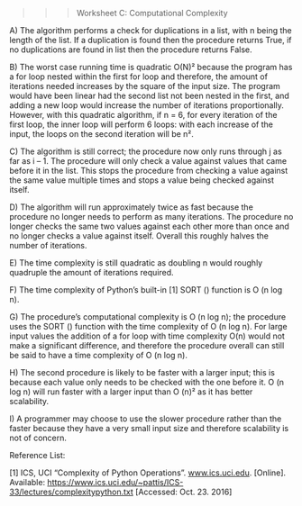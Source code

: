 >>> Worksheet C: Computational Complexity

A)	The algorithm performs a check for duplications in a list, with n being the length of the list. If a duplication is found then the procedure returns True, if no duplications are found in list then the procedure returns False.

B)	The worst case running time is quadratic O(N)² because the program has a for loop nested within the first for loop and therefore, the amount of iterations needed increases by the square of the input size. The program would have been linear had the second list not been nested in the first, and adding a new loop would increase the number of iterations proportionally. However, with this quadratic algorithm, if n = 6, for every iteration of the first loop, the inner loop will perform 6 loops: with each increase of the input, the loops on the second iteration will be n².

C)	The algorithm is still correct; the procedure now only runs through j as far as i – 1. The procedure will only check a value against values that came before it in the list. This stops the procedure from checking a value against the same value multiple times and stops a value being checked against itself.

D)	The algorithm will run approximately twice as fast because the procedure no longer needs to perform as many iterations. The procedure no longer checks the same two values against each other more than once and no longer checks a value against itself. Overall this roughly halves the number of iterations.

E) The time complexity is still quadratic as doubling n would roughly quadruple the amount of iterations required.

F)	The time complexity of Python’s built-in [1] SORT () function is O (n log n).

G)	The procedure’s computational complexity is O (n log n); the procedure uses the SORT () function with the time complexity of O (n log n). For large input values the addition of a for loop with time complexity O(n) would not make a significant difference, and therefore the procedure overall can still be said to have a time complexity of O (n log n).

H)	The second procedure is likely to be faster with a larger input; this is because each value only needs to be checked with the one before it. O (n log n) will run faster with a larger input than O (n)² as it has better scalability.

I)	A programmer may choose to use the slower procedure rather than the faster because they have a very small input size and therefore scalability is not of concern. 

Reference List:

[1] ICS, UCI “Complexity of Python Operations”. www.ics.uci.edu. [Online]. Available: https://www.ics.uci.edu/~pattis/ICS-33/lectures/complexitypython.txt [Accessed: Oct. 23. 2016]

